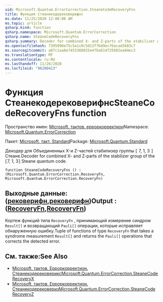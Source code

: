```yaml
---
uid: Microsoft.Quantum.ErrorCorrection.SteaneCodeRecoveryFns
title: Функция Стеанекодерековерифнс
ms.date: 11/25/2020 12:00:00 AM
ms.topic: article
qsharp.kind: function
qsharp.namespace: Microsoft.Quantum.ErrorCorrection
qsharp.name: SteaneCodeRecoveryFns
qsharp.summary: Decoder for combined X- and Z-parts of the stabilizer group of the ⟦7, 1, 3⟧ Steane quantum code.
ms.openlocfilehash: 7395996e75c5a1c0c5d13f76d9ec76acae5683c7
ms.sourcegitcommit: a87c1aa8e7453360025e47ba614f25b02ea84ec3
ms.translationtype: MT
ms.contentlocale: ru-RU
ms.lasthandoff: 11/26/2020
ms.locfileid: "96200413"
---
```

# <a name="steanecoderecoveryfns-function"></a><span data-ttu-id="baabd-102">Функция Стеанекодерековерифнс</span><span class="sxs-lookup"><span data-stu-id="baabd-102">SteaneCodeRecoveryFns function</span></span>

<span data-ttu-id="baabd-103">Пространство имен: [Microsoft. тактов. ерроркорректион](xref:Microsoft.Quantum.ErrorCorrection)</span><span class="sxs-lookup"><span data-stu-id="baabd-103">Namespace: [Microsoft.Quantum.ErrorCorrection](xref:Microsoft.Quantum.ErrorCorrection)</span></span>

<span data-ttu-id="baabd-104">Пакет: [Microsoft. такт. Standard](https://nuget.org/packages/Microsoft.Quantum.Standard)</span><span class="sxs-lookup"><span data-stu-id="baabd-104">Package: [Microsoft.Quantum.Standard](https://nuget.org/packages/Microsoft.Quantum.Standard)</span></span>


<span data-ttu-id="baabd-105">Декодер для Объединенных X-и Z-частей стабилизер группы ⟦ 7, 1, 3 ⟧ Стеане.</span><span class="sxs-lookup"><span data-stu-id="baabd-105">Decoder for combined X- and Z-parts of the stabilizer group of the ⟦7, 1, 3⟧ Steane quantum code.</span></span>

```qsharp
function SteaneCodeRecoveryFns () : (Microsoft.Quantum.ErrorCorrection.RecoveryFn, Microsoft.Quantum.ErrorCorrection.RecoveryFn)
```


## <a name="output--recoveryfnrecoveryfn"></a><span data-ttu-id="baabd-106">Выходные данные: ([рековерифн](xref:Microsoft.Quantum.ErrorCorrection.RecoveryFn),[рековерифн](xref:Microsoft.Quantum.ErrorCorrection.RecoveryFn))</span><span class="sxs-lookup"><span data-stu-id="baabd-106">Output : ([RecoveryFn](xref:Microsoft.Quantum.ErrorCorrection.RecoveryFn),[RecoveryFn](xref:Microsoft.Quantum.ErrorCorrection.RecoveryFn))</span></span>

<span data-ttu-id="baabd-107">Кортеж функций типа `RecoveryFn` , принимающий измерение синдром `Result[]` и возвращающий `Pauli[]` операции, которые исправляет обнаруженную ошибку.</span><span class="sxs-lookup"><span data-stu-id="baabd-107">Tuple of functions of type `RecoveryFn` that takes a syndrome measurement `Result[]` and returns the `Pauli[]` operations that corrects the detected error.</span></span>

## <a name="see-also"></a><span data-ttu-id="baabd-108">См. также:</span><span class="sxs-lookup"><span data-stu-id="baabd-108">See Also</span></span>

- [<span data-ttu-id="baabd-109">Microsoft. тактов. Ерроркорректион. Стеанекодерековерикс</span><span class="sxs-lookup"><span data-stu-id="baabd-109">Microsoft.Quantum.ErrorCorrection.SteaneCodeRecoveryX</span></span>](xref:Microsoft.Quantum.ErrorCorrection.SteaneCodeRecoveryX)
- [<span data-ttu-id="baabd-110">Microsoft. тактов. Ерроркорректион. Стеанекодерековериз</span><span class="sxs-lookup"><span data-stu-id="baabd-110">Microsoft.Quantum.ErrorCorrection.SteaneCodeRecoveryZ</span></span>](xref:Microsoft.Quantum.ErrorCorrection.SteaneCodeRecoveryZ)